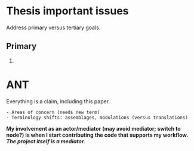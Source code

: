 # Thesis important issues #

Address primary versus tertiary goals.

## Primary ##

1. 

# ANT #

Everything is a claim, including this paper.

	- Areas of concern (needs new term)
	- Terminology shifts: assemblages, modulations (versus translations)
	
**My involvement as an actor/mediator (may avoid mediator; switch to node?) is when I start contributing the code that supports my workflow. _The project itself is a mediator._**

